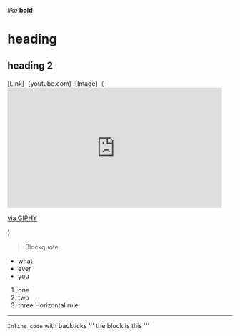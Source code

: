 *like*
**bold**
# heading
## heading 2
[Link]（youtube.com)
![Image]（<iframe src="https://giphy.com/embed/2QHLYZFJgjsFq" width="480" height="269" frameBorder="0" class="giphy-embed" allowFullScreen></iframe><p><a href="https://giphy.com/gifs/cat-2QHLYZFJgjsFq">via GIPHY</a></p>）
> Blockquote
* what
* ever
* you
1. one
2. two
3. three
Horizontal rule:
---
`Inline code` with backticks
'''
the block
is this
'''
